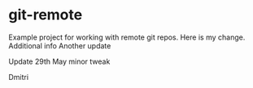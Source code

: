 # git-remote

Example project for working with remote git repos.
Here is my change.
Additional info
Another update

Update 29th May
minor tweak

Dmitri
